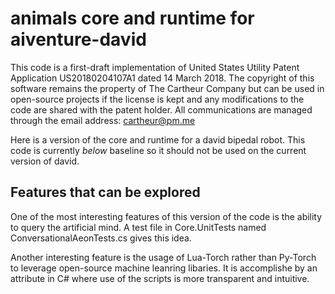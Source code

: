 # animals core and runtime for aiventure-david

This code is a first-draft implementation of United States Utility Patent Application US20180204107A1 dated 14 March 2018. The copyright of this software remains the property of The Cartheur Company but can be used in open-source projects if the license is kept and any modifications to the code are shared with the patent holder. All communications are managed through the email address: cartheur@pm.me

Here is a version of the core and runtime for a david bipedal robot. This code is currently _below_ baseline so it should not be used on the current version of david.

## Features that can be explored

One of the most interesting features of this version of the code is the ability to query the artificial mind. A test file in Core.UnitTests named ConversationalAeonTests.cs gives this idea.

Another interesting feature is the usage of Lua-Torch rather than Py-Torch to leverage open-source machine leanring libaries. It is accomplishe by an attribute in C# where use of the scripts is more transparent and intuitive.
